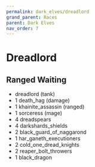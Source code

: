 ```yaml
---
permalink: dark_elves/dreadlord
grand_parent: Races
parent: Dark Elves
nav_order: 7
---
```


# Dreadlord

## Ranged Waiting

- dreadlord (tank)
- 1 death_hag (damage)
- 1 khainite_assassin (ranged)
- 1 sorceress (mage)
- 4 dreadspears
- 4 darkshards_shields
- 2 black_guard_of_naggarond
- 1 har_ganeth_executioners
- 2 cold_one_dread_knights
- 2 reaper_bolt_throwers
- 1 black_dragon
